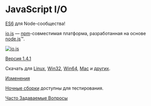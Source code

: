 # JavaScript I/O

[ES6](es6.html) для Node-сообщества!

[io.js](https://github.com/iojs/io.js) &mdash; [npm](https://www.npmjs.org/)-совместимая платформа, разработанная на основе [node.js](https://nodejs.org/)&#8482;.

[![io.js](../images/1.0.0.png)](https://iojs.org/dist/v1.4.1/)

[Версия 1.4.1](https://iojs.org/dist/v1.4.1/)

Скачать для
[Linux](https://iojs.org/dist/v1.4.1/iojs-v1.4.1-linux-x64.tar.xz),
[Win32](https://iojs.org/dist/v1.4.1/iojs-v1.4.1-x86.msi),
[Win64](https://iojs.org/dist/v1.4.1/iojs-v1.4.1-x64.msi),
[Mac](https://iojs.org/dist/v1.4.1/iojs-v1.4.1.pkg) и
[других](https://iojs.org/dist/v1.4.1/).


[Изменения](https://github.com/iojs/io.js/blob/v1.x/CHANGELOG.md)

[Ночные сборки](https://iojs.org/download/nightly/) доступны для тестирования.

[Часто Задаваемые Вопросы](/faq.html)
